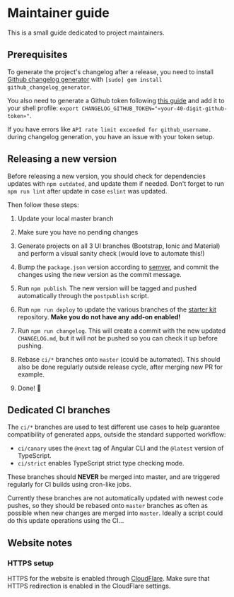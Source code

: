 # Maintainer guide

This is a small guide dedicated to project maintainers.

## Prerequisites

To generate the project's changelog after a release, you need to install [Github changelog generator](https://github.com/skywinder/github-changelog-generator)
with `[sudo] gem install github_changelog_generator`.

You also need to generate a Github token following [this guide](https://github.com/skywinder/github-changelog-generator#github-token)
and add it to your shell profile: `export CHANGELOG_GITHUB_TOKEN="«your-40-digit-github-token»"`.

If you have errors like `API rate limit exceeded for github_username.` during changelog generation, you have an issue
with your token setup.

## Releasing a new version

Before releasing a new version, you should check for dependencies updates with `npm outdated`, and update them if
needed. Don't forget to run `npm run lint` after update in case `eslint` was updated.

Then follow these steps:

1. Update your local master branch

2. Make sure you have no pending changes

3. Generate projects on all 3 UI branches (Bootstrap, Ionic and Material) and perform a visual sanity check
   (would love to automate this!)

4. Bump the `package.json` version according to [semver](https://semver.org), and commit the changes using the new
   version as the commit message.

5. Run `npm publish`. The new version will be tagged and pushed automatically through the `postpublish` script.

6. Run `npm run deploy` to update the various branches of the [starter kit](https://github.com/ngx-rocket/starter-kit)
   repository. **Make you do not have any add-on enabled!** 

7. Run `npm run changelog`. This will create a commit with the new updated `CHANGELOG.md`, but it will not be pushed so
   you can check it up before pushing.
   
8. Rebase `ci/*` branches onto `master` (could be automated). This should also be done regularly outside release cycle,
   after merging new PR for example.

9. Done! :tropical_drink:

## Dedicated CI branches

The `ci/*` branches are used to test different use cases to help guarantee compatibility of generated apps, outside
the standard supported workflow:

- `ci/canary` uses the `@next` tag of Angular CLI and the `@latest` version of TypeScript.
- `ci/strict` enables TypeScript strict type checking mode.

These branches should **NEVER** be merged into master, and are triggered regularly for CI builds using cron-like jobs.

Currently these branches are not automatically updated with newest code pushes, so they should be rebased onto `master`
branches as often as possible when new changes are merged into `master`. Ideally a script could do this update
operations using the CI...

## Website notes

### HTTPS setup

HTTPS for the website is enabled through [CloudFlare](https://gist.github.com/cvan/8630f847f579f90e0c014dc5199c337b).
Make sure that HTTPS redirection is enabled in the CloudFlare settings.
